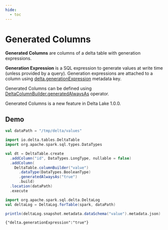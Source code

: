 ```yaml
---
hide:
  - toc
---
```


# Generated Columns

**Generated Columns** are columns of a delta table with generation expressions.

**Generation Expression** is a SQL expression to generate values at write time (unless provided by a query). Generation expressions are attached to a column using [delta.generationExpression](../DeltaSourceUtils.md) metadata key.

Generated Columns can be defined using [DeltaColumnBuilder.generatedAlwaysAs](../DeltaColumnBuilder.md#generatedAlwaysAs) operator.

Generated Columns is a new feature in Delta Lake 1.0.0.

## Demo

```scala
val dataPath = "/tmp/delta/values"
```

```scala
import io.delta.tables.DeltaTable
import org.apache.spark.sql.types.DataTypes
```

```scala
val dt = DeltaTable.create
  .addColumn("id", DataTypes.LongType, nullable = false)
  .addColumn(
    DeltaTable.columnBuilder("value")
      .dataType(DataTypes.BooleanType)
      .generatedAlwaysAs("true")
      .build)
  .location(dataPath)
  .execute
```

```scala
import org.apache.spark.sql.delta.DeltaLog
val deltaLog = DeltaLog.forTable(spark, dataPath)
```

```scala
println(deltaLog.snapshot.metadata.dataSchema("value").metadata.json)
```

```text
{"delta.generationExpression":"true"}
```
